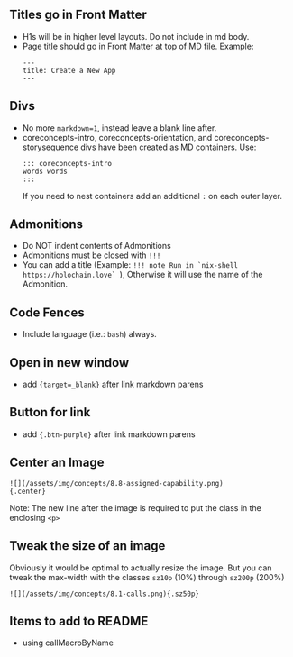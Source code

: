 
## Titles go in Front Matter
  - H1s will be in higher level layouts. Do not include in md body.
  - Page title should go in Front Matter at top of MD file.
    Example: 
    ```
    ---
    title: Create a New App
    ---
    ```

## Divs
  - No more `markdown=1`, instead leave a blank line after.
  - coreconcepts-intro, coreconcepts-orientation, and coreconcepts-storysequence divs have been created as MD containers. Use:
    ```
    ::: coreconcepts-intro
    words words
    :::
    ```
    If you need to nest containers add an additional `:` on each outer layer.

## Admonitions
  - Do NOT indent contents of Admonitions
  - Admonitions must be closed with `!!!`
  - You can add a title (Example: ```!!! note Run in `nix-shell https://holochain.love` ```), Otherwise it will use the name of the Admonition.

## Code Fences
  - Include language (i.e.: `bash`) always.

## Open in new window 
- add `{target=_blank}` after link markdown parens

## Button for link
- add `{.btn-purple}` after link markdown parens

## Center an Image
```
![](/assets/img/concepts/8.8-assigned-capability.png)
{.center}
```
Note: The new line after the image is required to put the class in the enclosing `<p>`

## Tweak the size of an image
Obviously it would be optimal to actually resize the image. But you can tweak the max-width with the classes
`sz10p` (10%) through `sz200p` (200%)
```
![](/assets/img/concepts/8.1-calls.png){.sz50p}
```

## Items to add to README
- using callMacroByName



